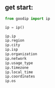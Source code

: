 ## get start:

```python
from goodip import ip

ip = ip()

ip.ip
ip.region
ip.city
ip.isp
ip.organization
ip.network
ip.usage_type
ip.timezone
ip.local_time
ip.coordinates
ip.os
```